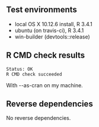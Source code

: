## Test environments
* local OS X 10.12.6 install, R 3.4.1
* ubuntu (on travis-ci), R 3.4.1
* win-builder (devtools::release) 

## R CMD check results
```
Status: OK
R CMD check succeeded
```
With --as-cran on my machine.


## Reverse dependencies
No reverse dependencies.


